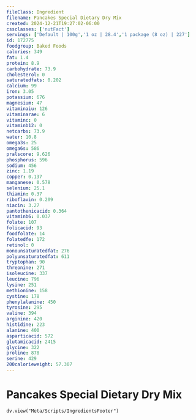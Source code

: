 ```yaml
---
fileClass: Ingredient
filename: Pancakes Special Dietary Dry Mix
created: 2024-12-21T19:27:02-06:00
cssclasses: ['nutFact']
servings: ['Default | 100g','1 oz | 28.4','1 package (8 oz) | 227']
id: 172775
foodgroup: Baked Foods
calories: 349
fat: 1.4
protein: 8.9
carbohydrate: 73.9
cholesterol: 0
saturatedfats: 0.202
calcium: 99
iron: 3.05
potassium: 676
magnesium: 47
vitaminaiu: 126
vitaminarae: 6
vitaminc: 0
vitaminb12: 0
netcarbs: 73.9
water: 10.8
omega3s: 25
omega6s: 586
pralscore: 9.626
phosphorus: 596
sodium: 456
zinc: 1.19
copper: 0.137
manganese: 0.578
selenium: 25.1
thiamin: 0.37
riboflavin: 0.209
niacin: 3.27
pantothenicacid: 0.364
vitaminb6: 0.037
folate: 107
folicacid: 93
foodfolate: 14
folatedfe: 172
retinol: 0
monounsaturatedfat: 276
polyunsaturatedfat: 611
tryptophan: 90
threonine: 271
isoleucine: 337
leucine: 796
lysine: 251
methionine: 158
cystine: 178
phenylalanine: 450
tyrosine: 295
valine: 394
arginine: 420
histidine: 223
alanine: 400
asparticacid: 572
glutamicacid: 2415
glycine: 322
proline: 878
serine: 429
200calorieweight: 57.307
---
```


# Pancakes Special Dietary Dry Mix

```dataviewjs
dv.view("Meta/Scripts/IngredientsFooter")
```